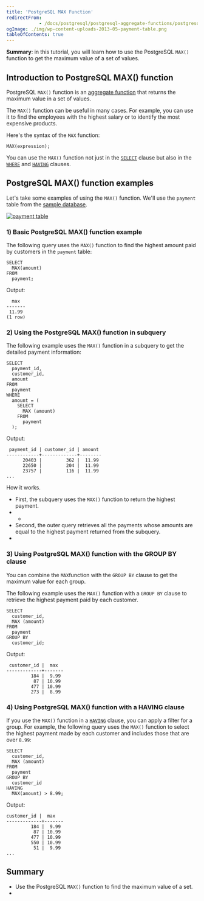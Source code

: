 ```yaml
---
title: 'PostgreSQL MAX Function'
redirectFrom: 
            - /docs/postgresql/postgresql-aggregate-functions/postgresql-max-function/
ogImage: ./img/wp-content-uploads-2013-05-payment-table.png
tableOfContents: true
---
```


**Summary**: in this tutorial, you will learn how to use the PostgreSQL `MAX()` function to get the maximum value of a set of values.



## Introduction to PostgreSQL MAX() function



PostgreSQL `MAX()` function is an [aggregate function](https://www.postgresqltutorial.com/postgresql-aggregate-functions/) that returns the maximum value in a set of values.



The `MAX()` function can be useful in many cases. For example, you can use it to find the employees with the highest salary or to identify the most expensive products.



Here's the syntax of the `MAX` function:



```
MAX(expression);
```



You can use the `MAX()` function not just in the [`SELECT`](/docs/postgresql/postgresql-select/) clause but also in the [`WHERE`](https://www.postgresqltutorial.com/postgresql-tutorial/postgresql-where/) and [`HAVING`](https://www.postgresqltutorial.com/postgresql-tutorial/postgresql-having) clauses.



## PostgreSQL MAX() function examples



Let's take some examples of using the `MAX()` function. We'll use the `payment` table from the [sample database](https://www.postgresqltutorial.com/postgresql-getting-started/postgresql-sample-database/).



[![payment table](https://www.postgresqltutorial.com/wp-content/uploads/2013/05/payment-table.png)](./img/wp-content-uploads-2013-05-payment-table.png)



### 1) Basic PostgreSQL MAX() function example



The following query uses the `MAX()` function to find the highest amount paid by customers in the `payment` table:



```
SELECT
  MAX(amount)
FROM
  payment;
```



Output:



```
  max
-------
 11.99
(1 row)
```



### 2) Using the PostgreSQL MAX() function in subquery



The following example uses the `MAX()` function in a subquery to get the detailed payment information:



```
SELECT
  payment_id,
  customer_id,
  amount
FROM
  payment
WHERE
  amount = (
    SELECT
      MAX (amount)
    FROM
      payment
  );
```



Output:



```
 payment_id | customer_id | amount
------------+-------------+--------
      20403 |         362 |  11.99
      22650 |         204 |  11.99
      23757 |         116 |  11.99
...
```



How it works.



- First, the subquery uses the `MAX()` function to return the highest payment.
- -
- Second, the outer query retrieves all the payments whose amounts are equal to the highest payment returned from the subquery.
- 


### 3) Using PostgreSQL MAX() function with the GROUP BY clause



You can combine the `MAX`function with the `GROUP BY` clause to get the maximum value for each group.



The following example uses the `MAX()` function with a `GROUP BY` clause to retrieve the highest payment paid by each customer.



```
SELECT
  customer_id,
  MAX (amount)
FROM
  payment
GROUP BY
  customer_id;
```



Output:



```
 customer_id |  max
-------------+-------
         184 |  9.99
          87 | 10.99
         477 | 10.99
         273 |  8.99
```



### 4) Using PostgreSQL MAX() function with a HAVING clause



If you use the `MAX()` function in a [`HAVING`](/docs/postgresql/postgresql-having) clause, you can apply a filter for a group. For example, the following query uses the `MAX()` function to select the highest payment made by each customer and includes those that are over `8.99`:



```
SELECT
  customer_id,
  MAX (amount)
FROM
  payment
GROUP BY
  customer_id
HAVING
  MAX(amount) > 8.99;
```



Output:



```
customer_id |  max
-------------+-------
         184 |  9.99
          87 | 10.99
         477 | 10.99
         550 | 10.99
          51 |  9.99
...
```



## Summary



- Use the PostgreSQL `MAX()` function to find the maximum value of a set.
- 
